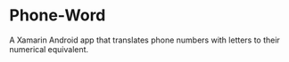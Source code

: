 # Phone-Word
A Xamarin Android app that translates phone numbers with letters to their numerical equivalent.
